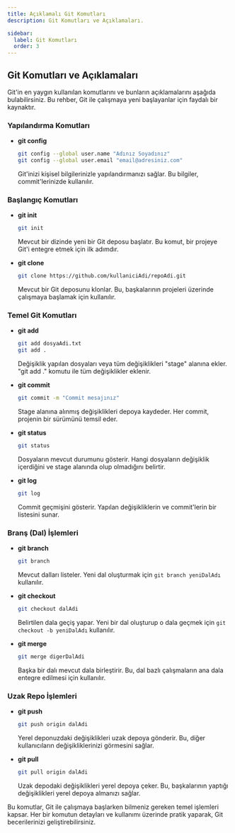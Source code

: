 ```yaml
---
title: Açıklamalı Git Komutları
description: Git Komutları ve Açıklamaları.

sidebar:
  label: Git Komutları
  order: 3
---
```



## Git Komutları ve Açıklamaları

Git'in en yaygın kullanılan komutlarını ve bunların açıklamalarını aşağıda bulabilirsiniz. Bu rehber, Git ile çalışmaya yeni başlayanlar için faydalı bir kaynaktır.

### Yapılandırma Komutları

- **git config**
  ```bash
  git config --global user.name "Adınız Soyadınız"
  git config --global user.email "email@adresiniz.com"
  ```
  Git'inizi kişisel bilgilerinizle yapılandırmanızı sağlar. Bu bilgiler, commit'lerinizde kullanılır.

### Başlangıç Komutları

- **git init**
  ```bash
  git init
  ```
  Mevcut bir dizinde yeni bir Git deposu başlatır. Bu komut, bir projeye Git'i entegre etmek için ilk adımdır.

- **git clone**
  ```bash
  git clone https://github.com/kullaniciAdi/repoAdi.git
  ```
  Mevcut bir Git deposunu klonlar. Bu, başkalarının projeleri üzerinde çalışmaya başlamak için kullanılır.

### Temel Git Komutları

- **git add**
  ```bash
  git add dosyaAdi.txt
  git add .
  ```
  Değişiklik yapılan dosyaları veya tüm değişiklikleri "stage" alanına ekler. "git add ." komutu ile tüm değişiklikler eklenir.

- **git commit**
  ```bash
  git commit -m "Commit mesajınız"
  ```
  Stage alanına alınmış değişiklikleri depoya kaydeder. Her commit, projenin bir sürümünü temsil eder.

- **git status**
  ```bash
  git status
  ```
  Dosyaların mevcut durumunu gösterir. Hangi dosyaların değişiklik içerdiğini ve stage alanında olup olmadığını belirtir.

- **git log**
  ```bash
  git log
  ```
  Commit geçmişini gösterir. Yapılan değişikliklerin ve commit'lerin bir listesini sunar.

### Branş (Dal) İşlemleri

- **git branch**
  ```bash
  git branch
  ```
  Mevcut dalları listeler. Yeni dal oluşturmak için `git branch yeniDalAdı` kullanılır.

- **git checkout**
  ```bash
  git checkout dalAdi
  ```
  Belirtilen dala geçiş yapar. Yeni bir dal oluşturup o dala geçmek için `git checkout -b yeniDalAdı` kullanılır.

- **git merge**
  ```bash
  git merge digerDalAdi
  ```
  Başka bir dalı mevcut dala birleştirir. Bu, dal bazlı çalışmaların ana dala entegre edilmesi için kullanılır.

### Uzak Repo İşlemleri

- **git push**
  ```bash
  git push origin dalAdi
  ```
  Yerel deponuzdaki değişiklikleri uzak depoya gönderir. Bu, diğer kullanıcıların değişikliklerinizi görmesini sağlar.

- **git pull**
  ```bash
  git pull origin dalAdi
  ```
  Uzak depodaki değişiklikleri yerel depoya çeker. Bu, başkalarının yaptığı değişiklikleri yerel depoya almanızı sağlar.

Bu komutlar, Git ile çalışmaya başlarken bilmeniz gereken temel işlemleri kapsar. Her bir komutun detayları ve kullanımı üzerinde pratik yaparak, Git becerilerinizi geliştirebilirsiniz.